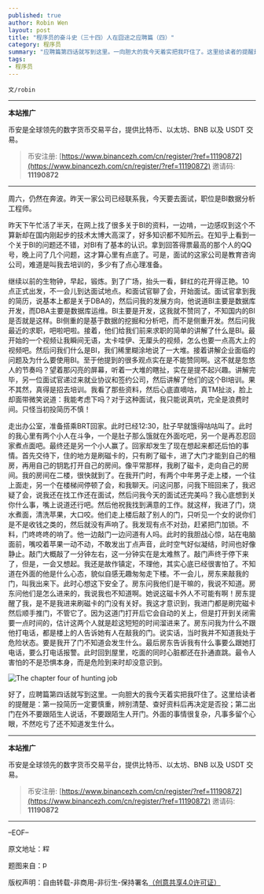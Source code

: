 ```yaml
---
published: true
author: Robin Wen
layout: post
title: "程序员的奋斗史（三十四）人在囧途之应聘篇（四）"
category: 程序员
summary: "应聘篇第四话就写到这里。一向胆大的我今天着实把我吓住了。这里给读者的提醒是：第一投简历一定要慎重，辨别清楚、查好资料后再决定是否投；第二出门在外不要跟陌生人说话，不要跟陌生人开门。外面的事情很复杂，凡事多留个心眼，不然吃亏了还不知道发生什么。"
tags:
- 程序员
---
```


`文/robin`

***

**本站推广**

币安是全球领先的数字货币交易平台，提供比特币、以太坊、BNB 以及 USDT 交易。

> 币安注册: [https://www.binancezh.com/cn/register/?ref=11190872](https://www.binancezh.com/cn/register/?ref=11190872)
> 邀请码: **11190872**

***

周六，仍然在奔波。昨天一家公司已经联系我，今天要去面试，职位是BI数据分析工程师。

昨天下午忙活了半天，在网上找了很多关于BI的资料，一边啃，一边感叹到这个不算新却在国内刚起步的技术太博大高深了，好多知识都不知所云。在知乎上看到一个关于BI的问题还不错，对BI有了基本的认识。拿到回答得票最高的那个人的QQ号，晚上问了几个问题，这才算心里有点底了。可是，面试的这家公司是教育咨询公司，难道是叫我去培训的，多少有了点心理准备。

继续以前的生物钟，早起，锻炼。到了广场，抬头一看，鲜红的花开得正艳。10点正式出发，不一会儿到达面试地点。和面试官聊了会，开始面试。面试官拿到我的简历，说基本上都是关于DBA的，然后问我的发展方向，他说道BI主要是数据库开发，而DBA主要是数据库运维。BI主要是开发，这我就不赞同了，不知国内的BI是否就是这样。BI侧重的是基于数据的挖掘和分析吧，而不是侧重开发。然后问我最近的求职，吧啦吧啦。接着，他们给我们前来求职的简单的讲解了什么是BI。最开始的一个视频让我瞬间无语，太卡哇伊、无厘头的视频，怎么也要一点高大上的视频吧。然后问我们什么是BI，我们稀里糊涂地说了一大堆。接着讲解企业面临的问题及为什么要使用BI。至于他提到的很多观点实在是不能赞同啊。这不就是忽悠人的节奏吗？望着那闪亮的屏幕，听着一大堆的瞎扯，实在是提不起兴趣。讲解完毕，另一位面试官递过来就业协议和签约公司，然后讲解了他们的这个BI培训。果不其然，真得是招去培训。我看了那些资料，然后心底直嘀咕，真TM扯淡，脸上却面带微笑说道：我能考虑下吗？对于这种面试，我只能说真吭，完全是浪费时间。只怪当初投简历不慎！

走出办公室，准备搭乘BRT回家。此时已经12:30，肚子早就饿得咕咕叫了。此时的我心里有两个小人在斗争，一个是肚子那么饿就在外面吃吧，另一个是再忍忍回家煮点面吧。最终还是另一个小人赢了。回家却发生了现在想起来都还后怕的事情。首先交待下，住的地方是刷磁卡的，只有刷了磁卡，进了大门才能到自己的租房，再用自己的钥匙打开自己的房间。像平常那样，我刷了磁卡，走向自己的房间。我的房间在二楼，很快就到了。在我开门时，有两个中年男子走上楼，一个往上面走，另一个在楼梯间停顿了会，和我聊天。问这问那，问我下班回来了，我迟疑了会，说我还在找工作还在面试，然后问我今天的面试还完美吗？我心底想到关你什么事，嘴上说道还行吧。然后他祝我找到满意的工作。就这样，我进了门，烧水煮面，清洗苹果，大口咬。他们走上楼后敲了别人的门，只听见一个女的说你们是不是收钱之类的，然后就没有声响了。我发现有点不对劲，赶紧把门加锁。不料，门咚咚咚的响了。他一边敲门一边问道有人吗。此时的我胆战心惊，站在电脑面前，嘴咬着苹果一动不动，不敢发出丁点声音，此时空气好似凝结，时间也好像静止。敲门大概敲了一分钟左右，这一分钟实在是太难熬了。敲门声终于停下来了，但是，一会又想起。我还是故作镇定，不理他，其实心底已经很害怕了。不知道在外面的他是什么心态，貌似自感无趣匆匆走下楼。不一会儿，房东来敲我的门，叫我出来下。此时心想这下安全了。房东问我他们是干嘛的，我说不知道。房东问他们是怎么进来的，我说我也不知道啊。她说这磁卡外人不可能有啊！房东提醒了我，是不是我进来刷磁卡的门没有关好。我这才意识到，我进门都是刷完磁卡然后顺手推门，不管它了。因为这道门打开后它会自动的关上，但是打开到关闭需要一点时间的，估计这两个人就是趁这短短的时间溜进来了。房东问我为什么不跟他打电话，都是楼上的人告诉她有人在敲我的门。说实话，当时我并不知道我处于危险状态。要是我开了门不知道会发生什么。最后房东告诉我有什么事要么跟她打电话，要么打电话报警。此时回到屋里，吃面的同时心脏都还在扑通直跳。最令人害怕的不是恐惧本身，而是危险到来时却没意识到。

![The chapter four of hunting job](https://cdn.dbarobin.com/RxUUArQ.jpg)

好了，应聘篇第四话就写到这里。一向胆大的我今天着实把我吓住了。这里给读者的提醒是：第一投简历一定要慎重，辨别清楚、查好资料后再决定是否投；第二出门在外不要跟陌生人说话，不要跟陌生人开门。外面的事情很复杂，凡事多留个心眼，不然吃亏了还不知道发生什么。

***

**本站推广**

币安是全球领先的数字货币交易平台，提供比特币、以太坊、BNB 以及 USDT 交易。

> 币安注册: [https://www.binancezh.com/cn/register/?ref=11190872](https://www.binancezh.com/cn/register/?ref=11190872)
> 邀请码: **11190872**

***

–EOF–

原文地址：<a href="http://blog.csdn.net/justdb/article/details/20232705" target="_blank"><img src="https://cdn.dbarobin.com/BROigUO.jpg" title="程序员的奋斗史（三十四）人在囧途之应聘篇（四）" height="16px" width="16px" border="0" alt="程序员的奋斗史（三十四）人在囧途之应聘篇（四）" /></a>

题图来自：<a href="http://pariwisatadunia.blogspot.jp/2010/11/yosemite-national-park-yosemite.html" target="_blank"><img src="https://cdn.dbarobin.com/wOovOf1.png" title="pariwisatadunia" height="16px" width="16px" border="0" alt="pariwisatadunia" /></a>

版权声明：自由转载-非商用-非衍生-保持署名<a href="http://creativecommons.org/licenses/by-nc-nd/4.0/deed.zh" target="_blank">（创意共享4.0许可证）</a>
